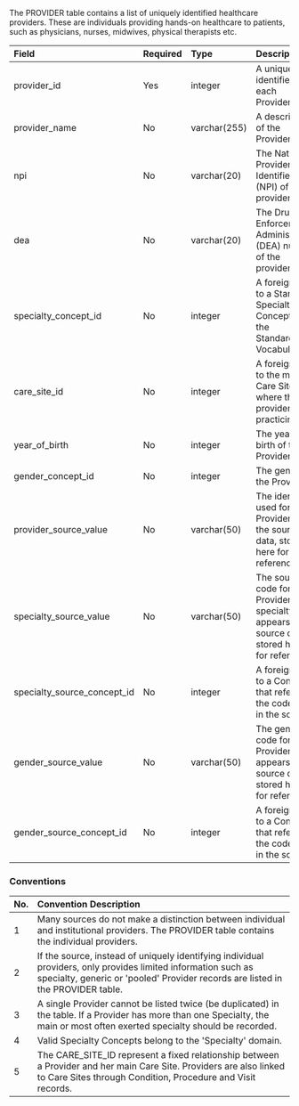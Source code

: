 The PROVIDER table contains a list of uniquely identified healthcare providers. These are individuals providing hands-on healthcare to patients, such as physicians, nurses, midwives, physical therapists etc.

Field|Required|Type|Description
:-------------------------|:--------|:------------|:-------------------------------------
|provider_id|Yes|integer|A unique identifier for each Provider.|
|provider_name|No|varchar(255)|A description of the Provider.|
|npi|No|varchar(20)|The National Provider Identifier (NPI) of the provider.|
|dea|No|varchar(20)|The Drug Enforcement Administration (DEA) number of the provider.|
|specialty_concept_id|No|integer|A foreign key to a Standard Specialty Concept ID in the Standardized Vocabularies.|
|care_site_id|No|integer|A foreign key to the main Care Site where the provider is practicing.|
|year_of_birth|No|integer|The year of birth of the Provider.|
|gender_concept_id|No|integer|The gender of the Provider.|
|provider_source_value|No|varchar(50)|The identifier used for the Provider in the source data, stored here for reference.|
|specialty_source_value|No|varchar(50)|The source code for the Provider specialty as it appears in the source data, stored here for reference.|
|specialty_source_concept_id|No|integer|A foreign key to a Concept that refers to the code used in the source.|
|gender_source_value|No|varchar(50)|The gender code for the Provider as it appears in the source data, stored here for reference.|
|gender_source_concept_id|No|integer|A foreign key to a Concept that refers to the code used in the source.|

### Conventions 

No.|Convention Description
:--------|:------------------------------------
| 1  | Many sources do not make a distinction between individual and institutional providers. The PROVIDER table contains the individual providers. |
| 2  | If the source, instead of uniquely identifying individual providers, only provides limited information such as specialty, generic or 'pooled' Provider records are listed in the PROVIDER table. |
| 3  | A single Provider cannot be listed twice (be duplicated) in the table. If a Provider has more than one Specialty, the main or most often exerted specialty should be recorded. |
| 4  | Valid Specialty Concepts belong to the 'Specialty' domain. |
| 5  | The CARE_SITE_ID represent a fixed relationship between a Provider and her main Care Site. Providers are also linked to Care Sites through Condition, Procedure and Visit records. |
